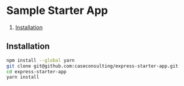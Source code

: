# Sample Starter App

1. [Installation](#installation)

## Installation

```sh
npm install --global yarn
git clone git@github.com:caseconsulting/express-starter-app.git
cd express-starter-app
yarn install
```


